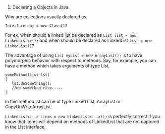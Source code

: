 1. Declaring a Objects in Java. 

Why are collections usually declared as 
```
Interface obj = new Class()?
```

For ex, when should a linked list be declared as `List list = new LinkedList<>();` and when should be declared as LinkedList `list = new LinkedList()`?

The advantage of using  `List myList = new ArrayList();` is to have polymorphic behavior with respect to methods.
Say, for example, you can have a method which takes arguments of type List,

```
someMethod(List lst)
{
   lst.doSomething();
   //do somethng else.....
}
```
In this method lst can be of type Linked List, ArrayList or CopyOnWriteArrayList.

`LinkedList<...> items = new LinkedList<...>();` is perfectly correct if you know that items will depend on methods of LinkedList<T> that are not captured in the List<T> interface.
